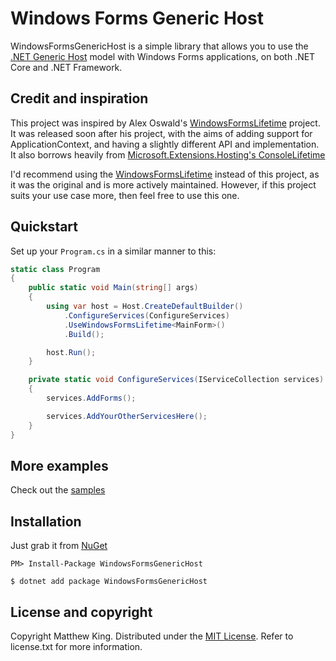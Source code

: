 # Windows Forms Generic Host

WindowsFormsGenericHost is a simple library that allows you to use the [.NET Generic Host](https://docs.microsoft.com/en-us/aspnet/core/fundamentals/host/generic-host) model with Windows Forms applications, on both .NET Core and .NET Framework.

## Credit and inspiration

This project was inspired by Alex Oswald's [WindowsFormsLifetime](https://github.com/alex-oswald/WindowsFormsLifetime) project. It was released soon after his project, with the aims of adding support for ApplicationContext, and having a slightly different API and implementation. It also borrows heavily from [Microsoft.Extensions.Hosting's ConsoleLifetime](https://github.com/aspnet/Hosting/blob/master/src/Microsoft.Extensions.Hosting/Internal/ConsoleLifetime.cs)

I'd recommend using the [WindowsFormsLifetime](https://github.com/alex-oswald/WindowsFormsLifetime) instead of this project, as it was the original and is more actively maintained. However, if this project suits your use case more, then feel free to use this one.

## Quickstart

Set up your `Program.cs` in a similar manner to this:

```csharp
static class Program
{
    public static void Main(string[] args)
    {
        using var host = Host.CreateDefaultBuilder()
            .ConfigureServices(ConfigureServices)
            .UseWindowsFormsLifetime<MainForm>()
            .Build();

        host.Run();
    }

    private static void ConfigureServices(IServiceCollection services)
    {
        services.AddForms();

        services.AddYourOtherServicesHere();
    }
}
```

## More examples

Check out the [samples](/samples)

## Installation

Just grab it from [NuGet](https://www.nuget.org/packages/WindowsFormsGenericHost/)

```
PM> Install-Package WindowsFormsGenericHost
```

```
$ dotnet add package WindowsFormsGenericHost
```

## License and copyright

Copyright Matthew King.
Distributed under the [MIT License](http://opensource.org/licenses/MIT).
Refer to license.txt for more information.
